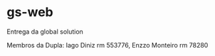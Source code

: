 # gs-web
Entrega da global solution

Membros da Dupla: Iago Diniz rm 553776, Enzzo Monteiro rm 78280
